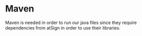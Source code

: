 # Maven

Maven is needed in order to run our java files since they require dependencies from atSign in order to use their libraries.

